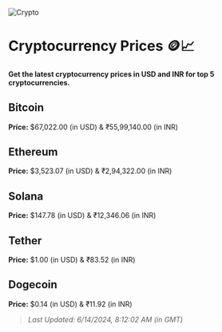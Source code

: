 
![Crypto](https://www.techguide.com.au/wp-content/uploads/2020/11/crypto3.jpeg)

# Cryptocurrency Prices 🪙📈

#### Get the latest cryptocurrency prices in USD and INR for top 5 cryptocurrencies.

## Bitcoin

**Price:** $67,022.00 (in USD) & ₹55,99,140.00 (in INR)

## Ethereum

**Price:** $3,523.07 (in USD) & ₹2,94,322.00 (in INR)

## Solana

**Price:** $147.78 (in USD) & ₹12,346.06 (in INR)

## Tether

**Price:** $1.00 (in USD) & ₹83.52 (in INR)

## Dogecoin

**Price:** $0.14 (in USD) & ₹11.92 (in INR)

> _Last Updated: 6/14/2024, 8:12:02 AM (in GMT)_

